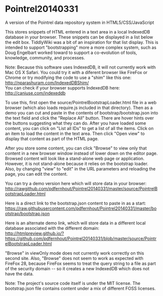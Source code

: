 Pointrel20140331
================

A version of the Pointrel data repository system in HTML5/CSS/JavaScript

This stores snippets of HTML entered in a text area in a local IndexedDB database in your browser. These snippets can be displayed in a list below the edit box. TiddlyWiki was a bit of an inspiration for that list display. This is intended to support "bootstrapping" more a more complex system, such as Doug Engelbart worked toward to support a co-evolution of tools, knowledge, community, and processes.

Note: Because this software uses IndexedDB, it will not currently work with Mac OS X Safari. You could try it with a diferent browser like FireFox or Chrome or try modifying the code to use a "shim" like this one: http://nparashuram.com/IndexedDBShim/  
You can check if your browser supports IndexedDB here: http://caniuse.com/indexeddb

To use this, first open the source/PointrelBootstrapLoader.html file in a web browser (which also loads require.js included in that directory). Then as a demo you can cut and paste in the contents of bootstrap/bootstrap.json into the text field and click the "Replace All" button. There are hover hints over the buttons suggesting what they can do. After you have loaded some content, you can click on "List all IDs" to get a list of all the items. Click on an item to load the content in the text area. Then click "Open view" to display that content as part of the HTML page.

After you store some content, you can click "Browse" to view only that content
in a new browser window instead of lower down on the editor page.
Browsed content will look like a stand-alone web page or application.
However, it is not stand-alone because it relies on the bootstrap loader.
Also, by changing "view" to "edit" in the URL parameters and reloading the page,
you can edit the content.

You can try a demo version here which will store data in your browser:  
http://rawgithub.com/pdfernhout/Pointrel20140331/master/source/PointrelBootstrapLoader.html

Here is a direct link to the bootstrap.json content to paste in as a start:  
https://raw.githubusercontent.com/pdfernhout/Pointrel20140331/master/bootstrap/bootstrap.json

Here is an alternate demo link, which will store data in a different local database associated with the different domain:  
http://htmlpreview.github.io/?https://github.com/pdfernhout/Pointrel20140331/blob/master/source/PointrelBootstrapLoader.html

"Browse" in viewOnly mode does not currently work correctly on this second site.
Also, "Browse" does not seem to work as expected with FireFox 28,
because FireFox seems to treat the query string to a file as part of the security domain -- so it creates a new IndexedDB which does not have the data.

Note:
The project's source code itself is under the MIT license.
The bootstrap.json file contains content under a mix of different FOSS licenses.

